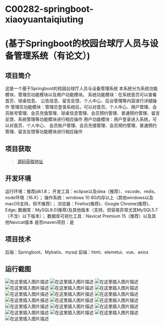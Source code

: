 # C00282-springboot-xiaoyuantaiqiuting
# (基于Springboot的校园台球厅人员与设备管理系统（有论文）)
## 项目简介
这是一个基于Springboot的校园台球厅人员与设备管理系统
本系统分为系统功能模块、管理员功能模块以及用户功能模块。
系统功能模块：在系统首页可以查看首页、球桌信息、 公告信息、留言反馈、个人中心、后台管理等内容进行详细操作
管理员功能模块：管理员登录系统后，可以对首页、个人中心、用户管理、会员账号管理、会员充值管理、球桌信息管理、会员预约管理、普通预约管理、留言反馈、系统管理等功能模块进行相应操作
用户功能模块：用户登录进入系统，可以对首页、个人中心、 会员账户管理、会员充值管理、会员预约管理、普通预约管理、留言反馈等功能模块进行相应操作



## 项目获取
> [源码获取地址](http://www.manoncode.cn/details?id=282)

 
## 开发环境

运行环境：推荐jdk1.8；
开发工具：eclipse以及idea（推荐）、vscode、redis、node环境（16.X）；
操作系统：windows 10 8G内存以上（其他windows以及macOS支持，但不推荐）；
浏览器：Firefox(推荐)、Google Chrome(推荐)、Edge;
数据库：MySQL8.0(推荐)及其他版本（支持，但容易异常尤其MySQL5.7（不含）以下版本）；
数据库可视化工具：Navicat Premium 15（推荐）以及其他Navicat版本
是否maven项目：是

## 项目技术
 
后端：Springboot、Mybatis、mysql
前端：html、elemetui、vue、axios


## 运行截图
![在这里插入图片描述](https://img-blog.csdnimg.cn/direct/d6d5ab70e5294996a0e1abaa5bb18811.png#pic_center)
![在这里插入图片描述](https://img-blog.csdnimg.cn/direct/9d9b113a017e4a4cb8db3c8af880de3e.png#pic_center)
![在这里插入图片描述](https://img-blog.csdnimg.cn/direct/4f75d6fc29aa4c5e8b7ecd73242ba6df.png#pic_center)
![在这里插入图片描述](https://img-blog.csdnimg.cn/direct/d0a9c14b62cb45d881a4bffbd8dcc988.png#pic_center)
![在这里插入图片描述](https://img-blog.csdnimg.cn/direct/b0a4755e3d5144869b8be747fee5d530.png#pic_center)
![在这里插入图片描述](https://img-blog.csdnimg.cn/direct/6ffcc62d15f0421396a5b937b66d0726.png#pic_center)
![在这里插入图片描述](https://img-blog.csdnimg.cn/direct/a98b80af1f164ea887143018e7d3c85d.png#pic_center)
![在这里插入图片描述](https://img-blog.csdnimg.cn/direct/b83424588939436cba78d557d39c2003.png#pic_center)
![在这里插入图片描述](https://img-blog.csdnimg.cn/direct/982d7c686ac947a388b8ab5f887cde43.png#pic_center)
![在这里插入图片描述](https://img-blog.csdnimg.cn/direct/f6ff1ba02e1f48a3af010db6f701f808.png#pic_center)
![在这里插入图片描述](https://img-blog.csdnimg.cn/direct/3acb3286996f413d856267cb04c53105.png#pic_center)
![在这里插入图片描述](https://img-blog.csdnimg.cn/direct/50d94ef75aa04631895bb10350b38ff0.png#pic_center)
![在这里插入图片描述](https://img-blog.csdnimg.cn/direct/1973e11e7b594ee3aaf61b45b2b9af87.jpeg#pic_center)
![在这里插入图片描述](https://img-blog.csdnimg.cn/direct/0ce5860ee9de4c99ae9f7c2917f41e28.png#pic_center)
![在这里插入图片描述](https://img-blog.csdnimg.cn/direct/5ad6ce1c56c04345a3bd7f51bc36f269.png#pic_center)
![在这里插入图片描述](https://img-blog.csdnimg.cn/direct/9a3dde14fcf24aa0850c88f6269d6599.png#pic_center)
![在这里插入图片描述](https://img-blog.csdnimg.cn/direct/ec82da4464e540a399e623d69ab0c6ac.png#pic_center)
![在这里插入图片描述](https://img-blog.csdnimg.cn/direct/08b118bbbea2413da0d1f4eea0833ee6.png#pic_center)
![在这里插入图片描述](https://img-blog.csdnimg.cn/direct/f80040e0062d4cc198d2d6c7a66377a8.png#pic_center)


